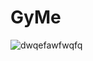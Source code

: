 # GyMe


![dwqefawfwqfq](https://github.com/Igor636965736c610a/GyMe/assets/102369546/3eda2c8c-0892-42a3-8fd3-1e8f176ff939)
